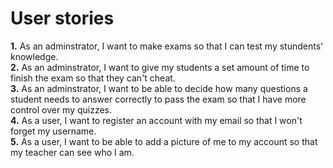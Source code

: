 <h1>User stories</h1>

<strong>1.</strong> As an adminstrator, I want to make exams so that I can test my stundents' knowledge.<br>
<strong>2.</strong> As an adminstrator, I want to give my students a set amount of time to finish the exam so that they can't cheat.<br>
<strong>3.</strong> As an adminstrator, I want to be able to decide how many questions a student needs to answer correctly to pass the exam so that I have more control over my quizzes.<br>
<strong>4.</strong> As a user, I want to register an account with my email so that I won't forget my username.<br>
<strong>5.</strong> As a user, I want to be able to add a picture of me to my account so that my teacher can see who I am.<br>
